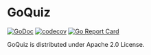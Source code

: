 # GoQuiz

[![GoDoc](https://godoc.org/github.com/udovin/goquiz?status.svg)](https://godoc.org/github.com/udovin/goquiz)
[![codecov](https://codecov.io/gh/udovin/goquiz/branch/master/graph/badge.svg)](https://codecov.io/gh/udovin/goquiz)
[![Go Report Card](https://goreportcard.com/badge/github.com/udovin/goquiz)](https://goreportcard.com/report/github.com/udovin/goquiz)

GoQuiz is distributed under Apache 2.0 License.
